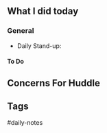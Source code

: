 ## What I did today


### General

- Daily Stand-up:


#### To Do

## Concerns For Huddle

## Tags
#daily-notes